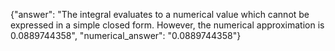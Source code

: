 {"answer": "The integral evaluates to a numerical value which cannot be expressed in a simple closed form. However, the numerical approximation is 0.0889744358", "numerical_answer": "0.0889744358"}